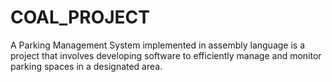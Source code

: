 # COAL_PROJECT
 A Parking Management System implemented in assembly language is a project that involves developing software to efficiently manage and monitor parking spaces in a designated area.

